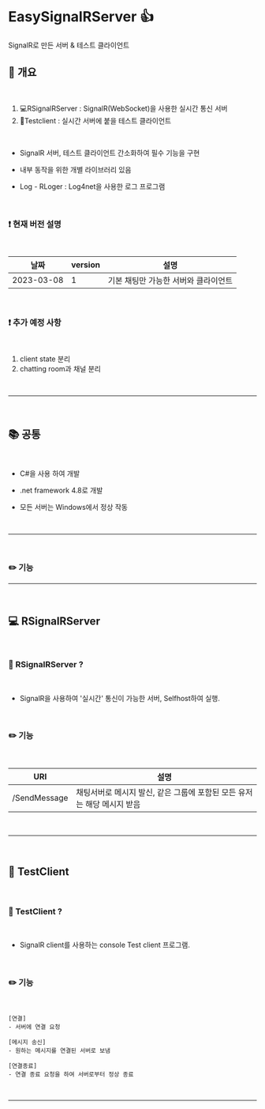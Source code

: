 # EasySignalRServer :+1:
SignalR로 만든 서버 &amp; 테스트 클라이언트

## :page_facing_up: 개요 

<br/>
 
1. 💻RSignalRServer : SignalR(WebSocket)을 사용한 실시간 통신 서버
2. 🏃Testclient : 실시간 서버에 붙을 테스트 클라이언트 

<br/>

* SignalR 서버, 테스트 클라이언트 간소화하여 필수 기능을 구현

* 내부 동작을 위한 개별 라이브러리 있음

* Log - RLoger : Log4net을 사용한 로그 프로그램

<br/>

### :exclamation: 현재 버전 설명

<br/>

|날짜|version|설명|
|------|---|---|
|2023-03-08|1|기본 채팅만 가능한 서버와 클라이언트 

<br/>  

### :exclamation: 추가 예정 사항

<br/>

1. client state 분리 
2. chatting room과 채널 분리 

<br/>  
  
-----

<br/>

## :books: 공통
<br/>

- C#을 사용 하여 개발

- .net framework 4.8로 개발

- 모든 서버는 Windows에서 정상 작동

<br/>

-----

<br/>

### :pencil2: 기능 

-----

<br>

## :computer: RSignalRServer

<br>

### :game_die: RSignalRServer ?

<br/>

- SignalR을 사용하여 '실시간' 통신이 가능한 서버, Selfhost하여 실행. 

<br/>

### :pencil2: 기능 

<br>

|URI|설명|
|---|---|
|/SendMessage|채팅서버로 메시지 발신, 같은 그룹에 포함된 모든 유저는 해당 메시지 받음 
<br>

-----

<br>

## :running: TestClient

<br>

### :game_die: TestClient ?

<br/>

- SignalR client를 사용하는 console Test client 프로그램. 

<br/>

### :pencil2: 기능 

<br>

    [연결]
    - 서버에 연결 요청

    [메시지 송신]
    - 원하는 메시지를 연결된 서버로 보냄

    [연결종료]
    - 연결 종료 요청을 하여 서버로부터 정상 종료 

<br>

-----
